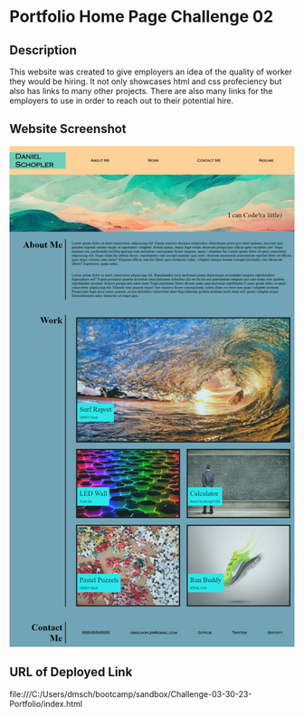 # Portfolio Home Page Challenge 02
## Description

This website was created to give employers an idea of the quality of worker they would be hiring. It not only showcases html and css profeciency but also has links to many other projects. There are also many links for the employers to use in order to reach out to their potential hire.
## Website Screenshot 
![Alt text](assets/images/screenshot-of-webpage.png)
## URL of Deployed Link

file:///C:/Users/dmsch/bootcamp/sandbox/Challenge-03-30-23-Portfolio/index.html